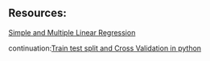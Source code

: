 ## Resources:
[Simple and Multiple Linear Regression](https://towardsdatascience.com/simple-and-multiple-linear-regression-in-python-c928425168f9)

continuation:[Train test split and Cross Validation in python](https://towardsdatascience.com/train-test-split-and-cross-validation-in-python-80b61beca4b6)
	
